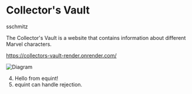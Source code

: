 # Collector's Vault
sschmitz

The Collector's Vault is a website that contains information about different Marvel characters.

https://collectors-vault-render.onrender.com/

![Diagram](./Diagram.png)

4. Hello from equint!
4. equint can handle rejection.